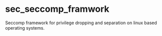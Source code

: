 # sec_seccomp_framwork
Seccomp framework for privilege dropping and separation on linux based operating systems.
